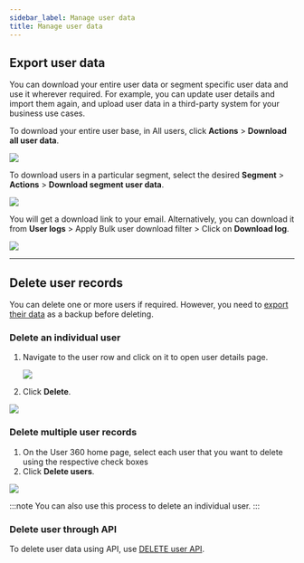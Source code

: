 ```yaml
---
sidebar_label: Manage user data
title: Manage user data
---
```



## Export user data

 You can download your entire user data or segment specific user data and use it wherever required. For example, you can update user details and import them again, and upload user data in a third-party system for your business use cases.

To download your entire user base, in All users, click **Actions** > **Download all user data**.

![](https://i.imgur.com/EPBeFUv.png)


To download users in a particular segment, select the desired **Segment** > **Actions** > **Download segment user data**.

![](https://i.imgur.com/0FIZgh7.png)

You will get a download link to your email. Alternatively, you can download it from **User logs** > Apply Bulk user download filter > Click on **Download log**.


![](https://i.imgur.com/jNPgPuq.png)

***

## Delete user records

You can delete one or more users if required. However, you need to [export their data](#export-user-data) as a backup before deleting.


### Delete an individual user

1. Navigate to the user row and click on it to open user details page.

   ![](https://i.imgur.com/2jZYHX7.png)

2. Click **Delete**.
 
  ![](https://i.imgur.com/r9s3ml1.png)


### Delete multiple user records

1. On the User 360 home page, select each user that you want to delete using the respective check boxes 
2. Click **Delete users**.

 
 ![](https://i.imgur.com/ggBwK4A.png)

:::note
You can also use this process to delete an individual user.
:::

### Delete user through API

To delete user data using API, use [DELETE user API](https://documenter.getpostman.com/view/17583548/UVsEVUsg#73c5f32f-e6a5-4a3b-afbe-c17b7770d65b).

<!--
***  

## View user activity logs

  

User logs is a space for your to audit your user data. There are 3 types of logs that User 360 supports:


-  **CSV import**: This log appears whenever you [import users using a CSV file](/docs/platform_concepts/engagement/cdp/user_data/import_users). The associated *Download log* link contains details about the import process, that is, which records were imported, merged, or failed.
-  **Bulk users download**:  This log appears whenever you [export your user data](#export-user-data). Use the associated *Download log* to download the exported user data in a CSV file.
-  **Bulk user delete **: This log appears whenever you [delete your user data](#delete-user-data).

  

![](https://i.imgur.com/s86psKQ.png)

-->
